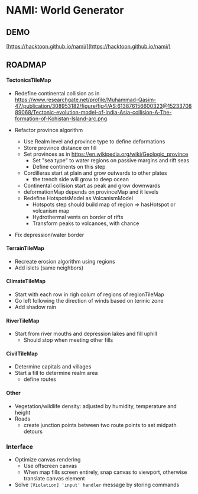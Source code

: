 # NAMI: World Generator

## DEMO

[https://hacktoon.github.io/nami/](https://hacktoon.github.io/nami/)


## ROADMAP
#### TectonicsTileMap
- Redefine continental collision as in
  https://www.researchgate.net/profile/Muhammad-Qasim-47/publication/308953182/figure/fig4/AS:613876156600323@1523370889068/Tectonic-evolution-model-of-India-Asia-collision-A-The-formation-of-Kohistan-Island-arc.png

- Refactor province algorithm
  - Use Realm level and province type to define deformations
  - Store province distance on fill
  - Set provinces as in https://en.wikipedia.org/wiki/Geologic_province
    - Set "sea type" to water regions on passive margins and rift seas
    - Define continents on this step
  - Cordilleras start at plain and grow outwards to other plates
      - the trench side will grow to deep ocean
  - Continental collision start as peak and grow downwards
  - deformationMap depends on provinceMap and it levels
  - Redefine HotspotsModel as VolcanismModel
    - Hotspots step should build map of region => hasHotspot or volcanism map
    - Hydrothermal vents on border of rifts
    - Transform peaks to volcanoes, with chance
- Fix depression/water border

#### TerrainTileMap
- Recreate erosion algorithm using regions
- Add islets (same neighbors)

#### ClimateTileMap
- Start with each row in righ colum of regions of regionTileMap
- Go left following the direction of winds based on termic zone
- Add shadow rain

#### RiverTileMap
- Start from river mouths and depression lakes and fill uphill
  - Should stop when meeting other fills

#### CivilTileMap
- Determine capitals and villages
- Start a fill to determine realm area
  - define routes

#### Other
- Vegetation/wildlife density: adjusted by humidity, temperature and height
- Roads
  - create junction points between two route points to set midpath detours

### Interface
- Optimize canvas rendering
  - Use offscreen canvas
  - When map fills screen entirely, snap canvas to viewport,
    otherwise translate canvas element
- Solve `[Violation] 'input' handler` message by storing commands